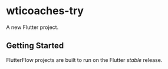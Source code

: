 # wticoaches-try

A new Flutter project.

## Getting Started

FlutterFlow projects are built to run on the Flutter _stable_ release.

